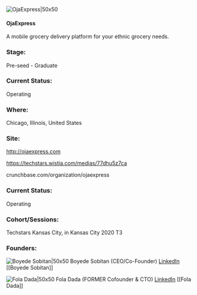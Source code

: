 

![OjaExpress|50x50](https://apimg.techstars.com/connect/images/image_files/5ecfeab7a36c112c5900003a/original/Oja_logo_white_hat.jpg)

#### OjaExpress
A mobile grocery delivery platform for your ethnic grocery needs.

### Stage: 
Pre-seed - Graduate 

### Current Status: 
Operating

### Where:
Chicago, Illinois, United States

### Site:
http://ojaexpress.com

https://techstars.wistia.com/medias/77dhu5z7ca

crunchbase.com/organization/ojaexpress

### Current Status: 
Operating

### Cohort/Sessions: 
Techstars Kansas City, in Kansas City 2020 T3

### Founders: 

![Boyede Sobitan|50x50](https://apimg.techstars.com/connect/images/image_files/5ecfecc4a36c112c5900003d/original/Webp.net-resizeimage_%283%29.jpg) Boyede Sobitan (CEO/Co-Founder) [LinkedIn](https://linkedin.com/in/b-sobitan-302450109) [[Boyede Sobitan]]

![Fola Dada|50x50](https://apimg.techstars.com/connect/images/image_files/5ecfeb8734a60d7de900004b/original/IMG_5033.jpg) Fola Dada (FORMER Cofounder & CTO) [LinkedIn](https://linkedin.com/in/fola-dada-7633b976) [[Fola Dada]]


